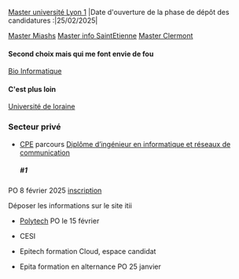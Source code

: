 [Master université Lyon 1](https://www.monmaster.gouv.fr/master/universite-lyon-i/informatique-51?q=informatique&position=9&layout=1)
|Date d'ouverture de la phase de dépôt des candidatures :|25/02/2025|

[Master Miashs](https://www.monmaster.gouv.fr/master/universite-lyon-ii/mathematiques-et-informatique-appliquees-aux-sciences-humaines-et-sociales-miashs-3?institution=%2AUniversit%C3%A9%20Lumi%C3%A8re%20Lyon%202%2A&p=5&position=58&layout=1)
[Master info SaintEtienne](https://www.monmaster.gouv.fr/master/universite-de-saint-etienne/informatique-53?q=informatique&localisation%5Bvalue%5D=LYON%20%2869000%29&localisation%5Bdistance%5D=100&position=5&layout=1)
[Master Clermont](https://www.monmaster.gouv.fr/master/universite-clermont-auvergne-1/informatique-69?q=informatique&position=10&layout=1)

#### Second choix mais qui me font envie de fou
[Bio Informatique](https://www.monmaster.gouv.fr/master/universite-lyon-i/bio-informatique-5?q=informatique&localisation%5Bvalue%5D=LYON%20%2869000%29&localisation%5Bdistance%5D=10&position=4&layout=1)

#### C'est plus loin
[Université de loraine](https://www.monmaster.gouv.fr/master/universite-de-lorraine/informatique-28?q=informatique&p=2&position=12&layout=1)

### Secteur privé
- [CPE](https://www.cpe.fr/) parcours [Diplôme d’ingénieur en informatique et réseaux de communication](https://www.cpe.fr/formation-numerique/ingenieur-informatique-reseaux/)
  ##### #1
PO 8 février 2025 [inscription](https://events.studizz.fr/link/678901509daaf1d32069e9d5)

Déposer les informations sur le site itii

  
- [Polytech](https://polytech.univ-lyon1.fr/)
PO le 15 février


- CESI

- Epitech formation Cloud, espace candidat
- Epita formation en alternance PO 25 janvier